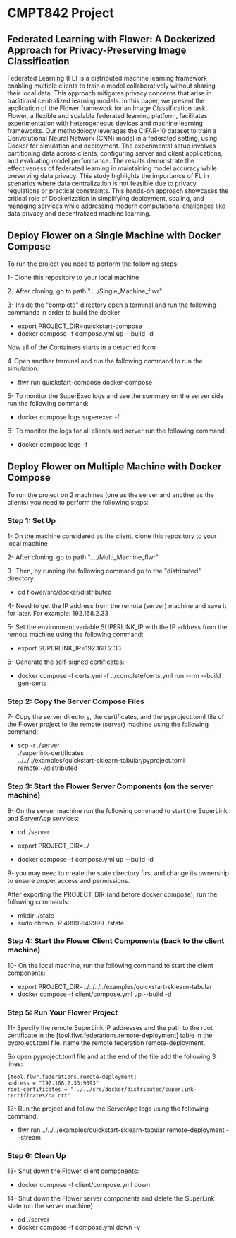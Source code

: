 # CMPT842 Project

## Federated Learning with Flower: A Dockerized Approach for Privacy-Preserving Image Classification
Federated Learning (FL) is a distributed machine learning framework enabling multiple clients to train a model collaboratively without sharing their local data. This approach mitigates privacy concerns that arise in traditional centralized learning models. In this paper, we present the application of the Flower framework for an Image Classification task. Flower, a flexible and scalable federated learning platform, facilitates experimentation with heterogeneous devices and machine learning frameworks. Our methodology leverages the CIFAR-10 dataset to train a Convolutional Neural Network (CNN) model in a federated setting, using Docker for simulation and deployment. The experimental setup involves partitioning data across clients, configuring server and client applications, and evaluating model performance. The results demonstrate the effectiveness of federated learning in maintaining model accuracy while preserving data privacy. This study highlights the importance of FL in scenarios where data centralization is not feasible due to privacy regulations or practical constraints. This hands-on approach showcases the critical role of Dockerization in simplifying deployment, scaling, and managing services while addressing modern computational challenges like data privacy and decentralized machine learning.

## Deploy Flower on a Single Machine with Docker Compose
To run the project you need to perform the following steps:

1- Clone this repository to your local machine

2- After cloning, go to path "..../Single_Machine_flwr"

3- Inside the "complete" directory open a terminal and run the following commands in order to build the docker
  * export PROJECT_DIR=quickstart-compose
  * docker compose -f compose.yml up --build -d

Now all of the Containers starts in a detached form

4-Open another terminal and run the following command to run the simulation:
  * flwr run quickstart-compose docker-compose

5- To monitor the SuperExec logs and see the summary on the server side run the following command:
  * docker compose logs superexec -f

6- To monitor the logs for all clients and server run the following command:
  * docker compose logs -f



## Deploy Flower on Multiple Machine with Docker Compose
To run the project on 2 machines (one as the server and another as the clients) you need to perform the following steps:

### Step 1: Set Up
1- On the machine considered as the client, clone this repository to your local machine

2- After cloning, go to path "..../Multi_Machine_flwr"

3- Then, by running the following command go to the "distributed" directory:
   
   * cd flower/src/docker/distributed

4- Need to get the IP address from the remote (server) machine and save it for later. For example: 192.168.2.33

5- Set the environment variable SUPERLINK_IP with the IP address from the remote machine using the following command:

   * export SUPERLINK_IP=192.168.2.33

6- Generate the self-signed certificates:
   
   * docker compose -f certs.yml -f ../complete/certs.yml run --rm --build gen-certs



### Step 2: Copy the Server Compose Files

7- Copy the server directory, the certificates, and the pyproject.toml file of the Flower project to the remote (server) machine using the following command:
   
   * scp -r ./server \
       ./superlink-certificates \
       ../../../examples/quickstart-sklearn-tabular/pyproject.toml remote:~/distributed


### Step 3: Start the Flower Server Components (on the server machine)

8- On the server machine run the following command to start the SuperLink and ServerApp services:
   
   * cd ./server
   
   * export PROJECT_DIR=../
   
   * docker compose -f compose.yml up --build -d

9- you may need to create the state directory first and change its ownership to ensure proper access and permissions. 

After exporting the PROJECT_DIR (and before docker compose), run the following commands:
   
   * mkdir ./state
   * sudo chown -R 49999:49999 ./state


### Step 4: Start the Flower Client Components (back to the client machine)

10- On the  local machine, run the following command to start the client components:
   
  * export PROJECT_DIR=../../../../examples/quickstart-sklearn-tabular
  * docker compose -f client/compose.yml up --build -d


### Step 5: Run Your Flower Project
11- Specify the remote SuperLink IP addresses and the path to the root certificate in the [tool.flwr.federations.remote-deployment] table in the pyproject.toml file. 
name the remote federation remote-deployment.

So open pyproject.toml file and at the end of the file add the following 3 lines:

    [tool.flwr.federations.remote-deployment]
    address = "192.168.2.33:9093"
    root-certificates = "../../src/docker/distributed/superlink-certificates/ca.crt"


12- Run the project and follow the ServerApp logs using the following command:
   
   * flwr run ../../../examples/quickstart-sklearn-tabular remote-deployment --stream


### Step 6: Clean Up
13- Shut down the Flower client components:
   
   * docker compose -f client/compose.yml down

14- Shut down the Flower server components and delete the SuperLink state (on the server machine)
   
   * cd ./server
   * docker compose -f compose.yml down -v

